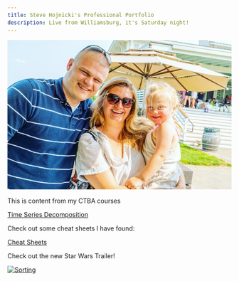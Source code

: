 ```yaml
---
title: Steve Hojnicki's Professional Portfolio
description: Live from Williamsburg, it's Saturday night!
---
```


![My Picture](/pics/family.jpg)

This is content from my CTBA courses

[Time Series Decomposition](/timeseries/index.md)

Check out some cheat sheets I have found: 

[Cheat Sheets](https://github.com/Hojnicki/cheatsheets)


Check out the new Star Wars Trailer! 

[![Sorting](https://img.youtube.com/vi/P94M4jlrytQ/0.jpg)](https://www.youtube.com/watch?v=P94M4jlrytQ)
